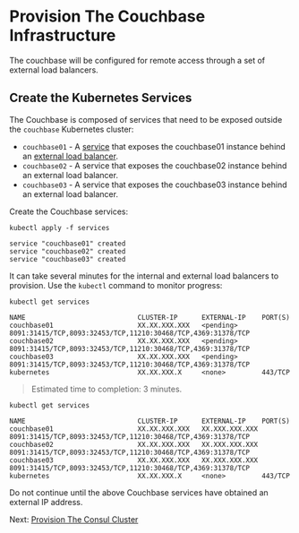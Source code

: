 # Provision The Couchbase Infrastructure

The couchbase will be configured for remote access through a set of external load balancers. 

## Create the Kubernetes Services

The Couchbase is composed of services that need to be exposed outside the `couchbase` Kubernetes cluster:

* `couchbase01` - A [service](https://kubernetes.io/docs/concepts/services-networking/service/) that exposes the couchbase01 instance behind an [external load balancer](https://kubernetes.io/docs/concepts/services-networking/service/#type-loadbalancer).
* `couchbase02` - A service that exposes the couchbase02 instance behind an external load balancer.
* `couchbase03` - A service that exposes the couchbase03 instance behind an external load balancer.

Create the Couchbase services:

```
kubectl apply -f services
```

```
service "couchbase01" created
service "couchbase02" created
service "couchbase03" created
```

It can take several minutes for the internal and external load balancers to provision. Use the `kubectl` command to monitor progress:

```
kubectl get services
```

```
NAME                            CLUSTER-IP      EXTERNAL-IP    PORT(S)                                                                         
couchbase01                     XX.XX.XXX.XXX   <pending>      8091:31415/TCP,8093:32453/TCP,11210:30468/TCP,4369:31378/TCP
couchbase02                     XX.XX.XXX.XXX   <pending>      8091:31415/TCP,8093:32453/TCP,11210:30468/TCP,4369:31378/TCP
couchbase03                     XX.XX.XXX.XXX   <pending>      8091:31415/TCP,8093:32453/TCP,11210:30468/TCP,4369:31378/TCP
kubernetes                      XX.XX.XXX.X     <none>         443/TCP
```

> Estimated time to completion: 3 minutes.

```
kubectl get services
```

```
NAME                            CLUSTER-IP      EXTERNAL-IP    PORT(S)                                                                         
couchbase01                     XX.XX.XXX.XXX   XX.XXX.XXX.XXX 8091:31415/TCP,8093:32453/TCP,11210:30468/TCP,4369:31378/TCP
couchbase02                     XX.XX.XXX.XXX   XX.XXX.XXX.XXX 8091:31415/TCP,8093:32453/TCP,11210:30468/TCP,4369:31378/TCP
couchbase03                     XX.XX.XXX.XXX   XX.XXX.XXX.XXX 8091:31415/TCP,8093:32453/TCP,11210:30468/TCP,4369:31378/TCP
kubernetes                      XX.XX.XXX.X     <none>         443/TCP
```

Do not continue until the above Couchbase services have obtained an external IP address.


Next: [Provision The Consul Cluster](05-consul.md)
